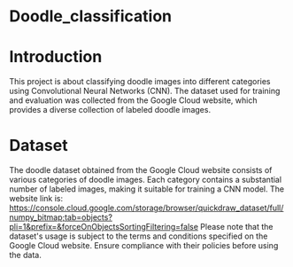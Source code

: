 # Doodle_classification
# Introduction
This project is about classifying doodle images into different categories using Convolutional Neural Networks (CNN). The dataset used for training and evaluation was collected from the Google Cloud website, which provides a diverse collection of labeled doodle images.

# Dataset
The doodle dataset obtained from the Google Cloud website consists of various categories of doodle images. Each category contains a substantial number of labeled images, making it suitable for training a CNN model.
The website link is: https://console.cloud.google.com/storage/browser/quickdraw_dataset/full/numpy_bitmap;tab=objects?pli=1&prefix=&forceOnObjectsSortingFiltering=false
Please note that the dataset's usage is subject to the terms and conditions specified on the Google Cloud website. Ensure compliance with their policies before using the data.
